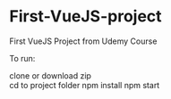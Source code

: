 # First-VueJS-project
 First VueJS Project from Udemy Course
 
 To run:
 
 clone or download zip<br> 
 cd to project folder
 npm install
 npm start
